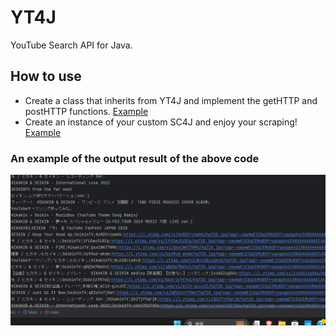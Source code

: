 # YT4J
YouTube Search API for Java.
  
## How to use
- Create a class that inherits from YT4J and implement the getHTTP and postHTTP functions.
[Example](https://github.com/wevez/YT4J/blob/main/src/CustomYT4J.java)
- Create an instance of your custom SC4J and enjoy your scraping!
[Example](https://github.com/wevez/YT4J/blob/main/src/Main.java)
### An example of the output result of the above code
![image](screenshot.png)
